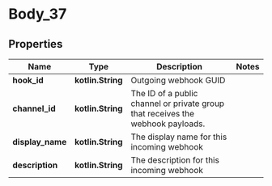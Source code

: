 
# Body_37

## Properties
Name | Type | Description | Notes
------------ | ------------- | ------------- | -------------
**hook_id** | **kotlin.String** | Outgoing webhook GUID | 
**channel_id** | **kotlin.String** | The ID of a public channel or private group that receives the webhook payloads. | 
**display_name** | **kotlin.String** | The display name for this incoming webhook | 
**description** | **kotlin.String** | The description for this incoming webhook | 



